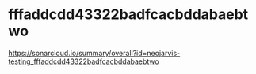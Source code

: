 # fffaddcdd43322badfcacbddabaebtwo
https://sonarcloud.io/summary/overall?id=neojarvis-testing_fffaddcdd43322badfcacbddabaebtwo
